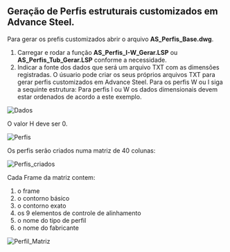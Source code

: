 ## Geração de Perfis estruturais customizados em Advance Steel.

Para gerar os prefis customizados abrir o arquivo **AS_Perfis_Base.dwg**.
1. Carregar e rodar a função **AS_Perfis_I-W_Gerar.LSP** ou **AS_Perfis_Tub_Gerar.LSP** conforme a necessidade.
2. Indicar a fonte dos dados que será um arquivo TXT com as dimensões registradas. O úsuario pode criar os seus 
próprios arquivos TXT para gerar perfis customizados em Advance Steel. Para os perfis W ou I siga a sequinte estrutura:
Para perfis I ou W os dados dimensionais devem estar ordenados de acordo a este exemplo. 

![Dados](https://github.com/JLMenegotto/AulasBIM/assets/9437020/91f4e98f-6b04-498f-9baa-fddf7ba9eeb6)

O valor H deve ser 0.

![Perfis](https://github.com/JLMenegotto/AulasBIM/assets/9437020/7d3b8544-b4d3-4ac7-9e7f-d729d9d43ab8)


Os perfis serão criados numa matriz de 40 colunas: 

![Perfis_criados](https://github.com/JLMenegotto/AulasBIM/assets/9437020/7bcc816d-9b52-44bd-902d-df1451759dcc)

Cada Frame da matriz contem:

 1. o frame
 2. o contorno básico 
 3. o contorno exato 
 4. os 9 elementos de controle de alinhamento
 5. o nome do tipo de perfil
 6. o nome do fabricante 
 
![Perfil_Matriz](https://github.com/JLMenegotto/AulasBIM/assets/9437020/9c0ad315-5e22-4dad-a140-c2cc8c423778)

